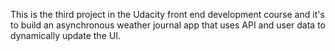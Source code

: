 This is the third project in the Udacity front end development course and it's to build an asynchronous weather journal app that uses API and user data to dynamically update the UI.
